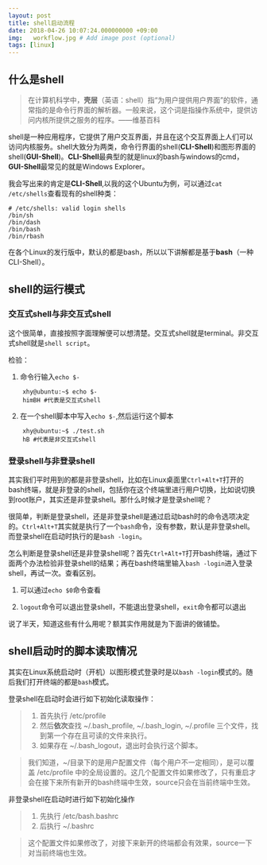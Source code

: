 ```yaml
---
layout: post
title: shell启动流程
date: 2018-04-26 10:07:24.000000000 +09:00
img:   workflow.jpg # Add image post (optional)
tags: [linux]
---
```


## 什么是shell

> 在计算机科学中，**壳层**（英语：shell）指“为用户提供用户界面”的软件，通常指的是命令行界面的解析器。一般来说，这个词是指操作系统中，提供访问内核所提供之服务的程序。——维基百科

shell是一种应用程序，它提供了用户交互界面，并且在这个交互界面上人们可以访问内核服务。shell大致分为两类，命令行界面的shell(**CLI-Shell**)和图形界面的shell(**GUI-Shell**)。**CLI-Shell**最典型的就是linux的bash与windows的cmd，**GUI-Shell**最常见的就是Windows Explorer。

我会写出来的肯定是**CLI-Shell**,以我的这个Ubuntu为例，可以通过`cat /etc/shells`查看现有的shell种类：

	# /etc/shells: valid login shells
	/bin/sh
	/bin/dash
	/bin/bash
	/bin/rbash

在各个Linux的发行版中，默认的都是bash，所以以下讲解都是基于**bash**（一种CLI-Shell）。


## shell的运行模式
### 交互式shell与非交互式shell

这个很简单，直接按照字面理解便可以想清楚。交互式shell就是terminal。非交互式shell就是`shell script`。

检验：

1. 命令行输入`echo $-`
```
	xhy@ubuntu:~$ echo $-
	himBH #代表是交互式shell
```
2. 在一个shell脚本中写入`echo $-`,然后运行这个脚本
```
	xhy@ubuntu:~$ ./test.sh
	hB #代表是非交互式shell
```

### 登录shell与非登录shell
其实我们平时用到的都是非登录shell，比如在Linux桌面里`Ctrl+Alt+T`打开的bash终端，就是非登录的shell，包括你在这个终端里进行用户切换，比如说切换到root账户，其实还是非登录shell。那什么时候才是登录shell呢？

很简单，判断是登录shell，还是非登录shell是通过启动bash时的命令选项决定的。`Ctrl+Alt+T`其实就是执行了一个`bash`命令，没有参数，默认是非登录shell。而登录shell在启动时执行的是`bash -login`。

怎么判断是登录shell还是非登录shell呢？首先`Ctrl+Alt+T`打开bash终端，通过下面两个办法检验非登录shell的结果；再在bash终端里输入`bash -login`进入登录shell，再试一次。查看区别。

1. 可以通过`echo $0`命令查看

2. `logout`命令可以退出登录shell，不能退出登录shell，`exit`命令都可以退出

说了半天，知道这些有什么用呢？额其实作用就是为下面讲的做铺垫。


## shell启动时的脚本读取情况
其实在Linux系统启动时（开机）以图形模式登录时是以`bash -login`模式的。随后我们打开终端的都是`bash`模式。

登录shell在启动时会进行如下初始化读取操作：

> 1. 首先执行 /etc/profile
> 2. 然后**依次**查找 ~/.bash_profile, ~/.bash_login, ~/.profile 三个文件，找到第一个存在且可读的文件来执行。
> 3. 如果存在 ~/.bash_logout，退出时会执行这个脚本。

> 我们知道，~/目录下的是用户配置文件（每个用户不一定相同），是可以覆盖 /etc/profile 中的全局设置的。这几个配置文件如果修改了，只有重启才会在接下来所有新开的bash终端中生效，source只会在当前终端中生效。


非登录shell在启动时进行如下初始化操作

> 1. 先执行 /etc/bash.bashrc
> 2. 后执行 ~/.bashrc

> 这个配置文件如果修改了，对接下来新开的终端都会有效果，source一下对当前终端也生效。
